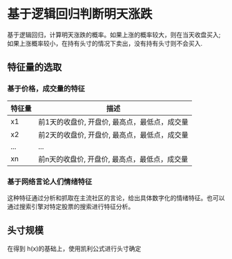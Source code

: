 # 基于逻辑回归判断明天涨跌
基于逻辑回归，计算明天涨跌的概率。如果上涨的概率较大，则在当天收盘买入;如果上涨概率较小，在持有头寸的情况下卖出，没有持有头寸则不会买入.

## 特征量的选取

### 基于价格，成交量的特征

| 特征量 | 描述 |
| ------| ----- |
| x1 | 前1天的收盘价, 开盘价, 最高点，最低点，成交量 |
| x2 | 前2天的收盘价, 开盘价, 最高点，最低点，成交量 |
| ... | ... |
| xn | 前n天的收盘价, 开盘价, 最高点，最低点，成交量 |

### 基于网络言论人们情绪特征
这种特征通过分析和抓取在主流社区的言论，给出具体数字化的情绪特征。也可以通过搜索引擎对特定股票的搜索进行特征分析。

## 头寸规模
在得到 h(x)的基础上，使用凯利公式进行头寸确定



